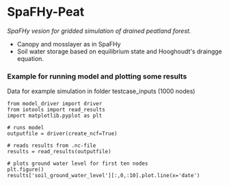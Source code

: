 # SpaFHy-Peat
*SpaFHy vesion for gridded simulation of drained peatland forest.*

 - Canopy and mosslayer as in SpaFHy
 - Soil water storage based on equilibrium state and Hooghoudt's draingge equation.

### Example for running model and plotting some results
Data for example simulation in folder testcase_inputs (1000 nodes)
```
from model_driver import driver
from iotools import read_results
import matplotlib.pyplot as plt

# runs model
outputfile = driver(create_ncf=True)

# reads results from .nc-file
results = read_results(outputfile)

# plots ground water level for first ten nodes
plt.figure()
results['soil_ground_water_level'][:,0,:10].plot.line(x='date')
```
